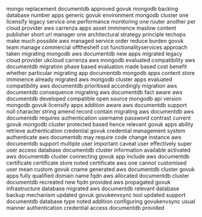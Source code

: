 mongo replacement documentdb approved govuk mongodb backing database number apps generic govuk environment mongodb cluster one licensify legacy service one performance monitoring one router another per cloud provider aws carrenza apps asset imminence maslow content publisher short url manager one architectural strategy principle techops make much possible aws managed service order reduce burden govuk team manage commercial offtheshelf cot functionalityservices approach taken migrating mongodb aws documentdb new apps migrated legacy cloud provider ukcloud carrenza aws mongodb evaluated compatibility aws documentdb migration phase based evaluation made based cost benefit whether particular migrating app documentdb mongodb apps content store imminence already migrated aws mongodb cluster apps evaluated compatibility aws documentdb prioritised accordingly migration aws documentdb consequence migrating aws documentdb fact aware aws documentdb developed compatible open source mongodb api version mongodb govuk licensify apps addition aware aws documentdb support null character string amend record contain migrating aws documentdb aws documentdb requires authentication username password contrast current govuk mongodb cluster protected based hence relevant govuk apps ability retrieve authentication credential govuk credential management system authenticate aws documentdb may require code change instance aws documentdb support multiple user important caveat user effectively super user access database documentdb cluster information available activated aws documentdb cluster connecting govuk app include aws documentdb certificate certificate store noted certificate aws one cannot customised user mean custom govuk cname generated aws documentdb cluster govuk apps fully qualified domain name fqdn aws allocated documentdb cluster documentdb recreated new fqdn provided aws propagated govuk infrastructure database migrated aws documentdb relevant database backup mechanism updated govuk govukenvsync tool updated support documentdb database type noted addition configuring govukenvsync usual manner authentication credential access documentdb provided